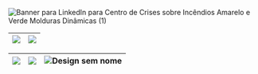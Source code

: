 ![Banner para LinkedIn para Centro de Crises sobre Incêndios Amarelo e Verde Molduras Dinâmicas (1)](https://user-images.githubusercontent.com/88558377/205551131-f2b2e3c2-08de-4609-a6ec-2fce2fcb9733.gif)

| ![](http://github-profile-summary-cards.vercel.app/api/cards/profile-details?username=BeyondtimeX&theme=nord_dark) | ![](https://github-readme-streak-stats.herokuapp.com/?user=arthurspk&hide_border=true&date_format=M%20j%5B%2C%20Y%5D&background=2D3742&stroke=2D3742&ring=6bbbca&fire=6bbbca&currStreakNum=fff&sideNums=6bbbca&currStreakLabel=6bbbca&sideLabels=fff&dates=fff) | 
| :-: | :-: |


| ![](http://github-profile-summary-cards.vercel.app/api/cards/stats?username=BeyondtimeX&theme=nord_dark) | ![](http://github-profile-summary-cards.vercel.app/api/cards/repos-per-language?username=BeyondtimeX&hide=Html&theme=nord_dark) |  ![Design sem nome](https://user-images.githubusercontent.com/88558377/205811339-54ef4114-60cf-4bb6-a3dd-418e1360af40.png)|
| :-: | :-: | :-: |
















